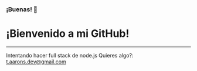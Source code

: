 ### ¡Buenas! 👋

# ¡Bienvenido a mi GitHub!
-------------------------
Intentando hacer full stack de node.js
Quieres algo?: t.aarons.dev@gmail.com
